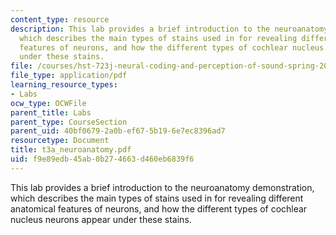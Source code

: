 ```yaml
---
content_type: resource
description: This lab provides a brief introduction to the neuroanatomy demonstration,
  which describes the main types of stains used in for revealing different anatomical
  features of neurons, and how the different types of cochlear nucleus neurons appear
  under these stains.
file: /courses/hst-723j-neural-coding-and-perception-of-sound-spring-2005/f9e89edb45ab0b274663d460eb6839f6_t3a_neuroanatomy.pdf
file_type: application/pdf
learning_resource_types:
- Labs
ocw_type: OCWFile
parent_title: Labs
parent_type: CourseSection
parent_uid: 40bf0679-2a0b-ef67-5b19-6e7ec8396ad7
resourcetype: Document
title: t3a_neuroanatomy.pdf
uid: f9e89edb-45ab-0b27-4663-d460eb6839f6
---
```

This lab provides a brief introduction to the neuroanatomy demonstration, which describes the main types of stains used in for revealing different anatomical features of neurons, and how the different types of cochlear nucleus neurons appear under these stains.

